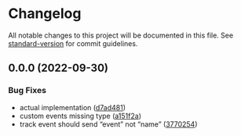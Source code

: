 # Changelog

All notable changes to this project will be documented in this file. See [standard-version](https://github.com/conventional-changelog/standard-version) for commit guidelines.

## 0.0.0 (2022-09-30)


### Bug Fixes

* actual implementation ([d7ad481](https://github.com/variancehq/posthog-variance-plugin/commit/d7ad481e1658a1489d61ce6c6f58065ee6e71bce))
* custom events missing type ([a151f2a](https://github.com/variancehq/posthog-variance-plugin/commit/a151f2aae89994a7f97fa3e3c54859f8fa7503e3))
* track event should send “event” not “name” ([3770254](https://github.com/variancehq/posthog-variance-plugin/commit/3770254c13b30b8ad1ef496fa2391f1ea955abe2))
